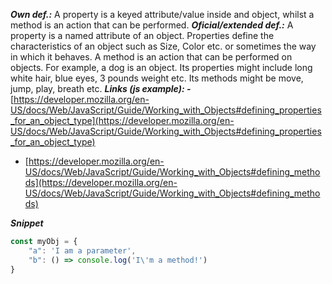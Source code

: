 _**Own def.:**_ A property is a keyed attribute/value inside and object, whilst a method is an action that can be performed. _**Oficial/extended def.:**_ A property is a named attribute of an object. Properties define the characteristics of an object such as Size, Color etc. or sometimes the way in which it behaves. A method is an action that can be performed on objects. For example, a dog is an object. Its properties might include long white hair, blue eyes, 3 pounds weight etc. Its methods might be move, jump, play, breath etc. _**Links (js example): -**_ [](https://developer.mozilla.org/en-US/docs/Web/JavaScript/Guide/Working_with_Objects#defining_properties_for_an_object_type)[https://developer.mozilla.org/en-US/docs/Web/JavaScript/Guide/Working_with_Objects#defining_properties_for_an_object_type](https://developer.mozilla.org/en-US/docs/Web/JavaScript/Guide/Working_with_Objects#defining_properties_for_an_object_type)

-   [](https://developer.mozilla.org/en-US/docs/Web/JavaScript/Guide/Working_with_Objects#defining_methods)[https://developer.mozilla.org/en-US/docs/Web/JavaScript/Guide/Working_with_Objects#defining_methods](https://developer.mozilla.org/en-US/docs/Web/JavaScript/Guide/Working_with_Objects#defining_methods)

_**Snippet**_
```js
const myObj = {
	"a": 'I am a parameter',
	"b": () => console.log('I\'m a method!')
}
```

